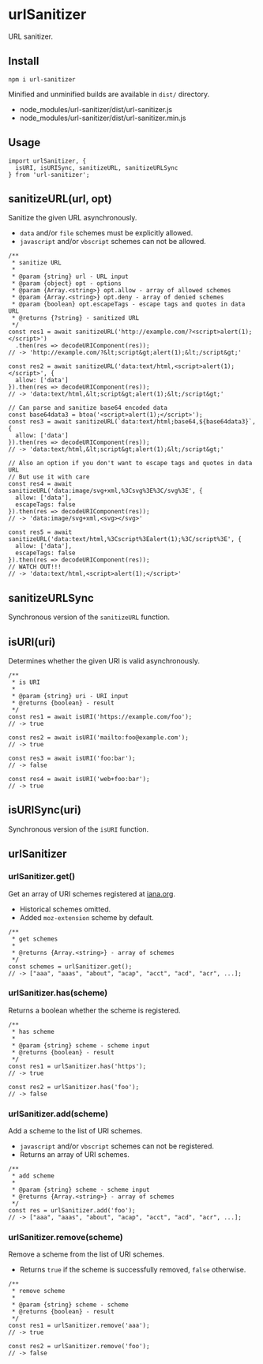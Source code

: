 # urlSanitizer

URL sanitizer.

## Install

```
npm i url-sanitizer
```

Minified and unminified builds are available in `dist/` directory.
* node_modules/url-sanitizer/dist/url-sanitizer.js
* node_modules/url-sanitizer/dist/url-sanitizer.min.js

<!--
Or, download directly from unpkg.com
* 
-->

## Usage

```
import urlSanitizer, {
  isURI, isURISync, sanitizeURL, sanitizeURLSync
} from 'url-sanitizer';
```

## sanitizeURL(url, opt)

Sanitize the given URL asynchronously.
* `data` and/or `file` schemes must be explicitly allowed.
* `javascript` and/or `vbscript` schemes can not be allowed.

```
/**
 * sanitize URL
 *
 * @param {string} url - URL input
 * @param {object} opt - options
 * @param {Array.<string>} opt.allow - array of allowed schemes
 * @param {Array.<string>} opt.deny - array of denied schemes
 * @param {boolean} opt.escapeTags - escape tags and quotes in data URL
 * @returns {?string} - sanitized URL
 */
const res1 = await sanitizeURL('http://example.com/?<script>alert(1);</script>')
  .then(res => decodeURIComponent(res));
// -> 'http://example.com/?&lt;script&gt;alert(1);&lt;/script&gt;'

const res2 = await sanitizeURL('data:text/html,<script>alert(1);</script>', {
  allow: ['data']
}).then(res => decodeURIComponent(res));
// -> 'data:text/html,&lt;script&gt;alert(1);&lt;/script&gt;'

// Can parse and sanitize base64 encoded data
const base64data3 = btoa('<script>alert(1);</script>');
const res3 = await sanitizeURL(`data:text/html;base64,${base64data3}`, {
  allow: ['data']
}).then(res => decodeURIComponent(res));
// -> 'data:text/html,&lt;script&gt;alert(1);&lt;/script&gt;'

// Also an option if you don't want to escape tags and quotes in data URL
// But use it with care
const res4 = await sanitizeURL('data:image/svg+xml,%3Csvg%3E%3C/svg%3E', {
  allow: ['data'],
  escapeTags: false
}).then(res => decodeURIComponent(res));
// -> 'data:image/svg+xml,<svg></svg>'

const res5 = await sanitizeURL('data:text/html,%3Cscript%3Ealert(1);%3C/script%3E', {
  allow: ['data'],
  escapeTags: false
}).then(res => decodeURIComponent(res));
// WATCH OUT!!!
// -> 'data:text/html,<script>alert(1);</script>'
```

## sanitizeURLSync

Synchronous version of the `sanitizeURL` function.

## isURI(uri)

Determines whether the given URI is valid asynchronously.

```
/**
 * is URI
 *
 * @param {string} uri - URI input
 * @returns {boolean} - result
 */
const res1 = await isURI('https://example.com/foo');
// -> true

const res2 = await isURI('mailto:foo@example.com');
// -> true

const res3 = await isURI('foo:bar');
// -> false

const res4 = await isURI('web+foo:bar');
// -> true
```

## isURISync(uri)

Synchronous version of the `isURI` function.

## urlSanitizer

### urlSanitizer.get()

Get an array of URI schemes registered at [iana.org](https://www.iana.org/assignments/uri-schemes/uri-schemes.xhtml).
* Historical schemes omitted.
* Added `moz-extension` scheme by default.

```
/**
 * get schemes
 *
 * @returns {Array.<string>} - array of schemes
 */
const schemes = urlSanitizer.get();
// -> ["aaa", "aaas", "about", "acap", "acct", "acd", "acr", ...];
```

### urlSanitizer.has(scheme)

Returns a boolean whether the scheme is registered.

```
/**
 * has scheme
 *
 * @param {string} scheme - scheme input
 * @returns {boolean} - result
 */
const res1 = urlSanitizer.has('https');
// -> true

const res2 = urlSanitizer.has('foo');
// -> false
```

### urlSanitizer.add(scheme)

Add a scheme to the list of URI schemes.
* `javascript` and/or `vbscript` schemes can not be registered.
* Returns an array of URI schemes.

```
/**
 * add scheme
 *
 * @param {string} scheme - scheme input
 * @returns {Array.<string>} - array of schemes
 */
const res = urlSanitizer.add('foo');
// -> ["aaa", "aaas", "about", "acap", "acct", "acd", "acr", ...];
```

### urlSanitizer.remove(scheme)

Remove a scheme from the list of URI schemes.
* Returns `true` if the scheme is successfully removed, `false` otherwise.

```
/**
 * remove scheme
 *
 * @param {string} scheme - scheme
 * @returns {boolean} - result
 */
const res1 = urlSanitizer.remove('aaa');
// -> true

const res2 = urlSanitizer.remove('foo');
// -> false
```
